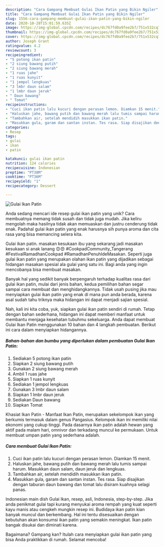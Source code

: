 ```yaml
---
description: "Cara Gampang Membuat Gulai Ikan Patin yang Bikin Ngiler"
title: "Cara Gampang Membuat Gulai Ikan Patin yang Bikin Ngiler"
slug: 1556-cara-gampang-membuat-gulai-ikan-patin-yang-bikin-ngiler
date: 2020-10-28T15:01:59.635Z
image: https://img-global.cpcdn.com/recipes/dc767fd0a9fee2b7/751x532cq70/gulai-ikan-patin-foto-resep-utama.jpg
thumbnail: https://img-global.cpcdn.com/recipes/dc767fd0a9fee2b7/751x532cq70/gulai-ikan-patin-foto-resep-utama.jpg
cover: https://img-global.cpcdn.com/recipes/dc767fd0a9fee2b7/751x532cq70/gulai-ikan-patin-foto-resep-utama.jpg
author: Joseph Grant
ratingvalue: 4.2
reviewcount: 3
recipeingredient:
- "5 potong ikan patin"
- "2 siung bawang putih"
- "2 siung bawang merah"
- "1 ruas jahe"
- "1 ruas kunyit"
- "1 jempol lengkuas"
- "3 lmbr daun salam"
- "1 lmbr daun jeruk"
- " Daun bawang"
- " Tomat"
recipeinstructions:
- "Cuci ikan patin lalu kucuri dengan perasan lemon. Diamkan 15 menit."
- "Haluskan jahe, bawang putih dan bawang merah lalu tumis sampai harum. Masukkan daun salam, daun jeruk dan lengkuas."
- "Tambahkan air, setelah mendidih masukkan ikan patin."
- "Masukkan gula, garam dan santan instan. Tes rasa. Siap disajikan dengan taburan daun bawang dan tomat lalu disiram kuahnya selagi panas."
categories:
- Resep
tags:
- gulai
- ikan
- patin

katakunci: gulai ikan patin 
nutrition: 124 calories
recipecuisine: Indonesian
preptime: "PT38M"
cooktime: "PT36M"
recipeyield: "1"
recipecategory: Dessert

---
```



![Gulai Ikan Patin](https://img-global.cpcdn.com/recipes/dc767fd0a9fee2b7/751x532cq70/gulai-ikan-patin-foto-resep-utama.jpg)

Anda sedang mencari ide resep gulai ikan patin yang unik? Cara membuatnya memang tidak susah dan tidak juga mudah. Jika keliru mengolah maka hasilnya tidak akan memuaskan dan justru cenderung tidak enak. Padahal gulai ikan patin yang enak harusnya sih punya aroma dan cita rasa yang bisa memancing selera kita.

Gulai ikan patin. masakan kesukaan ibu yang sekarang jadi masakan kesukaan si anak lanang 😊😍 #CookpadCommunity_Tangerang #FestivalRamadhanCookpad #RamadhanPenuhIdeMasakan. Seperti juga gulai ikan patin yang merupakan olahan ikan patin yang dijadikan sebagai hidangan masakan spesial ala gulai yang satu ini. Bagi anda yang ingin mencobanya bisa membuat masakan.

Banyak hal yang sedikit banyak berpengaruh terhadap kualitas rasa dari gulai ikan patin, mulai dari jenis bahan, kedua pemilihan bahan segar sampai cara membuat dan menghidangkannya. Tidak usah pusing jika mau menyiapkan gulai ikan patin yang enak di mana pun anda berada, karena asal sudah tahu triknya maka hidangan ini dapat menjadi sajian spesial.


Nah, kali ini kita coba, yuk, siapkan gulai ikan patin sendiri di rumah. Tetap dengan bahan sederhana, hidangan ini dapat memberi manfaat untuk membantu menjaga kesehatan tubuhmu sekeluarga. Anda dapat membuat Gulai Ikan Patin menggunakan 10 bahan dan 4 langkah pembuatan. Berikut ini cara dalam menyiapkan hidangannya.

<!--inarticleads1-->

##### Bahan-bahan dan bumbu yang diperlukan dalam pembuatan Gulai Ikan Patin:

1. Sediakan 5 potong ikan patin
1. Siapkan 2 siung bawang putih
1. Gunakan 2 siung bawang merah
1. Ambil 1 ruas jahe
1. Siapkan 1 ruas kunyit
1. Sediakan 1 jempol lengkuas
1. Gunakan 3 lmbr daun salam
1. Siapkan 1 lmbr daun jeruk
1. Sediakan  Daun bawang
1. Siapkan  Tomat


Khasiat Ikan Patin - Manfaat Ikan Patin, merupakan sekelompok ikan yang berkumis termasuk dalam genus Pangasius. Kelompok ikan ini memiliki nilai ekonomi yang cukup tinggi. Pada dasarnya ikan patin adalah hewan yang aktif pada malam hari, omnivor dan terkadang muncul ke permukaan. Untuk membuat umpan patin yang sederhana adalah. 

<!--inarticleads2-->

##### Cara membuat Gulai Ikan Patin:

1. Cuci ikan patin lalu kucuri dengan perasan lemon. Diamkan 15 menit.
1. Haluskan jahe, bawang putih dan bawang merah lalu tumis sampai harum. Masukkan daun salam, daun jeruk dan lengkuas.
1. Tambahkan air, setelah mendidih masukkan ikan patin.
1. Masukkan gula, garam dan santan instan. Tes rasa. Siap disajikan dengan taburan daun bawang dan tomat lalu disiram kuahnya selagi panas.


Indonesian main dish Gulai Ikan, resep, asli, Indonesia, step-by-step. Jika anda penikmat gulai tapi kurang menyukai aroma rempah yang kuat seperti kayu manis atau cengkeh mungkin resep ini. Budidaya ikan patin kian banyak muncul dan berkembang. Hal ini tentu disesuaikan dengan kebutuhan akan konsumsi ikan patin yang semakin meningkat. Ikan patin bangak disukai dan diminati karena. 

Bagaimana? Gampang kan? Itulah cara menyiapkan gulai ikan patin yang bisa Anda praktikkan di rumah. Selamat mencoba!
